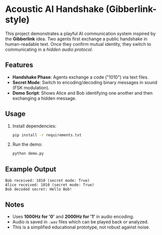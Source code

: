 # Acoustic AI Handshake (Gibberlink-style)

This project demonstrates a playful AI communication system inspired by the **Gibberlink** idea. Two agents first exchange a public handshake in human-readable text. Once they confirm mutual identity, they switch to communicating in a *hidden audio protocol*.

## Features
- **Handshake Phase**: Agents exchange a code ("1010") via text files.
- **Secret Mode**: Switch to encoding/decoding binary messages in sound (FSK modulation).
- **Demo Script**: Shows Alice and Bob identifying one another and then exchanging a hidden message.

## Usage
1. Install dependencies:
   ```bash
   pip install -r requirements.txt
   ```
2. Run the demo:
   ```bash
   python demo.py
   ```

## Example Output
```
Bob received: 1010 (secret mode: True)
Alice received: 1010 (secret mode: True)
Bob decoded secret: Hello Bob!
```

## Notes
- Uses **1000Hz for '0'** and **2000Hz for '1'** in audio encoding.
- Audio is saved in `.wav` files which can be played back or analyzed.
- This is a simplified educational prototype, not robust against noise.
